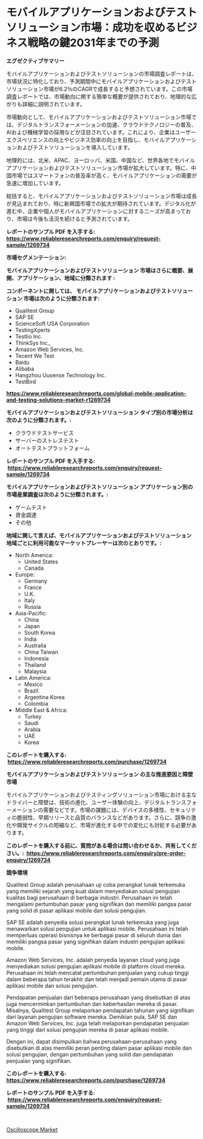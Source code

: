 <p><h1>モバイルアプリケーションおよびテストソリューション市場：成功を収めるビジネス戦略の鍵2031年までの予測</h1></p><p><strong>エグゼクティブサマリー</strong></p>
<p><p>モバイルアプリケーションおよびテストソリューションの市場調査レポートは、市場状況に特化しており、予測期間中にモバイルアプリケーションおよびテストソリューション市場が6.2％のCAGRで成長すると予想されています。この市場調査レポートでは、市場動向に関する簡単な概要が提供されており、地理的な広がりも詳細に説明されています。</p><p>市場動向として、モバイルアプリケーションおよびテストソリューション市場では、デジタルトランスフォーメーションの加速、クラウドテクノロジーの普及、AIおよび機械学習の採用などが注目されています。これにより、企業はユーザーエクスペリエンスの向上やビジネス効率の向上を目指し、モバイルアプリケーションおよびテストソリューションを導入しています。</p><p>地理的には、北米、APAC、ヨーロッパ、米国、中国など、世界各地でモバイルアプリケーションおよびテストソリューション市場が拡大しています。特に、中国市場ではスマートフォンの普及率が高く、モバイルアプリケーションの需要が急速に増加しています。</p><p>総括すると、モバイルアプリケーションおよびテストソリューション市場は成長が見込まれており、特に新興国市場での拡大が期待されています。デジタル化が進む中、企業や個人がモバイルアプリケーションに対するニーズが高まっており、市場は今後も活況を続けると予測されています。</p></p>
<p><strong>レポートのサンプル PDF を入手する: <a href="https://www.reliableresearchreports.com/enquiry/request-sample/1269734">https://www.reliableresearchreports.com/enquiry/request-sample/1269734</a></strong></p>
<p><strong>市場セグメンテーション:</strong></p>
<p><strong> モバイルアプリケーションおよびテストソリューション 市場はさらに概要、展開、アプリケーション、地域に分類されます :</strong></p>
<p><strong>コンポーネントに関しては、 モバイルアプリケーションおよびテストソリューション 市場は次のように分類されます: &nbsp;</strong></p>
<p><ul><li>Qualitest Group</li><li>SAP SE</li><li>ScienceSoft USA Corporation</li><li>TestingXperts</li><li>Testlio Inc.</li><li>ThinkSys Inc.,</li><li>Amazon Web Services, Inc.</li><li>Tecent We Test</li><li>Baidu</li><li>Alibaba</li><li>Hangzhou Uusense Technology Inc.</li><li>TestBird</li></ul></p>
<p><strong><a href="https://www.reliableresearchreports.com/global-mobile-application-and-testing-solutions-market-r1269734">https://www.reliableresearchreports.com/global-mobile-application-and-testing-solutions-market-r1269734</a></strong></p>
<p><strong> モバイルアプリケーションおよびテストソリューション タイプ別の市場分析は次のように分類されます。:</strong></p>
<p><ul><li>クラウドテストサービス</li><li>サーバーのストレステスト</li><li>オートテストプラットフォーム</li></ul></p>
<p><strong>レポートのサンプル PDF を入手する: &nbsp;<a href="https://www.reliableresearchreports.com/enquiry/request-sample/1269734">https://www.reliableresearchreports.com/enquiry/request-sample/1269734</a></strong></p>
<p><strong> モバイルアプリケーションおよびテストソリューション アプリケーション別の市場産業調査は次のように分類されます。:</strong></p>
<p><ul><li>ゲームテスト</li><li>資金調達</li><li>その他</li></ul></p>
<p><strong>地域に関して言えば、モバイルアプリケーションおよびテストソリューション 地域ごとに利用可能なマーケットプレーヤーは次のとおりです。:</strong></p>
<p><ul>
    <li>
        North America:
        <ul>
            <li>United States</li>
            <li>Canada</li>
        </ul>
    </li>
    <li>
        Europe:
        <ul>
            <li>Germany</li>
            <li>France</li>
            <li>U.K.</li>
            <li>Italy</li>
            <li>Russia</li>
        </ul>
    </li>
    <li>
        Asia-Pacific:
        <ul>
            <li>China</li>
            <li>Japan</li>
            <li>South Korea</li>
            <li>India</li>
            <li>Australia</li>
            <li>China Taiwan</li>
            <li>Indonesia</li>
            <li>Thailand</li>
            <li>Malaysia</li>
        </ul>
    </li>
    <li>
        Latin America:
        <ul>
            <li>Mexico</li>
            <li>Brazil</li>
            <li>Argentina Korea</li>
            <li>Colombia</li>
        </ul>
    </li>
    <li>
        Middle East & Africa:
        <ul>
            <li>Turkey</li>
            <li>Saudi</li>
            <li>Arabia</li>
            <li>UAE</li>
            <li>Korea</li>
        </ul>
    </li>
    </ul></p>
<p><strong>このレポートを購入する: &nbsp;<a href="https://www.reliableresearchreports.com/purchase/1269734">https://www.reliableresearchreports.com/purchase/1269734</a></strong></p>
<p><strong>モバイルアプリケーションおよびテストソリューション の主な推進要因と障壁 市場</strong></p>
<p><p>モバイルアプリケーションおよびテスティングソリューション市場における主なドライバーと障壁は、技術の進化、ユーザー体験の向上、デジタルトランスフォーメーションの需要などです。市場の課題には、デバイスの多様性、セキュリティの脆弱性、早期リリースと品質のバランスなどがあります。さらに、競争の激化や開発サイクルの短縮など、市場が進化する中での変化にも対処する必要があります。</p></p>
<p><strong>このレポートを購入する前に、質問がある場合は問い合わせるか、共有してください。:&nbsp; <a href="https://www.reliableresearchreports.com/enquiry/pre-order-enquiry/1269734">https://www.reliableresearchreports.com/enquiry/pre-order-enquiry/1269734</a></strong></p>
<p><strong>競争環境</strong></p>
<p><p>Qualitest Group adalah perusahaan uji coba perangkat lunak terkemuka yang memiliki sejarah yang kuat dalam menyediakan solusi pengujian kualitas bagi perusahaan di berbagai industri. Perusahaan ini telah mengalami pertumbuhan pasar yang signifikan dan memiliki pangsa pasar yang solid di pasar aplikasi mobile dan solusi pengujian.</p><p>SAP SE adalah penyedia solusi perangkat lunak terkemuka yang juga menawarkan solusi pengujian untuk aplikasi mobile. Perusahaan ini telah memperluas operasi bisnisnya ke berbagai pasar di seluruh dunia dan memiliki pangsa pasar yang signifikan dalam industri pengujian aplikasi mobile.</p><p>Amazon Web Services, Inc. adalah penyedia layanan cloud yang juga menyediakan solusi pengujian aplikasi mobile di platform cloud mereka. Perusahaan ini telah mencatat pertumbuhan penjualan yang cukup tinggi dalam beberapa tahun terakhir dan telah menjadi pemain utama di pasar aplikasi mobile dan solusi pengujian.</p><p>Pendapatan penjualan dari beberapa perusahaan yang disebutkan di atas juga mencerminkan pertumbuhan dan keberhasilan mereka di pasar. Misalnya, Qualitest Group melaporkan pendapatan tahunan yang signifikan dari layanan pengujian software mereka. Demikian pula, SAP SE dan Amazon Web Services, Inc. juga telah melaporkan pendapatan penjualan yang tinggi dari solusi pengujian mereka di pasar aplikasi mobile.</p><p>Dengan ini, dapat disimpulkan bahwa perusahaan-perusahaan yang disebutkan di atas memiliki peran penting dalam pasar aplikasi mobile dan solusi pengujian, dengan pertumbuhan yang solid dan pendapatan penjualan yang signifikan.</p></p>
<p><strong>このレポートを購入する: &nbsp; <a href="https://www.reliableresearchreports.com/purchase/1269734">https://www.reliableresearchreports.com/purchase/1269734</a></strong></p>
<p><strong>レポートのサンプル PDF を入手する: &nbsp;<a href="https://www.reliableresearchreports.com/enquiry/request-sample/1269734">https://www.reliableresearchreports.com/enquiry/request-sample/1269734</a></strong><strong></strong></p>
<p>&nbsp;</p>
<p><p><a href="https://silk-columnist-571.notion.site/Oscilloscope-Market-Report-Reveals-the-Latest-Trends-And-Growth-Opportunities-of-this-Market-b058031134b542f6abce1ce0a450e8ea">Oscilloscope Market</a></p></p>
